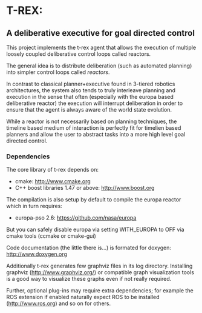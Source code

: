 # T-REX:
## A deliberative executive for goal directed control

This project implements the t-rex agent that allows the execution of
multiple loosely coupled deliberative control loops called reactors.

The general idea is to distribute deliberation (such as automated
planning) into simpler control loops called _reactors_.

In contrast to classical planner+executive found in 3-tiered robotics
architectures, the system also tends to truly interleave planning and
execution in the sense that often (especially with the europa based
deliberative reactor) the execution will interrupt deliberation in
order to ensure that the agent is always aware of the world state
evolution.

While a reactor is not necessarily based on planning techniques, the
timeline based medium of interaction is perfectly fit for timelien
based planners and allow the user to abstract tasks into a more high
level goal directed control.

### Dependencies

The core library of t-rex depends on:
 * cmake: http://www.cmake.org
 * C++ boost libraries 1.47 or above: http://www.boost.org

The compilation is also setup by default to compile the europa
reactor which in turn requires:
* europa-pso 2.6:  https://github.com/nasa/europa

But you can safely disable europa via setting WITH_EUROPA to OFF
via cmake tools (ccmake or cmake-gui)

Code documentation (the little there is...) is formated for doxygen:
http://www.doxygen.org

Additionally t-rex generates few graphviz files in its log directory.
Installing graphviz (http://www.graphviz.org/) or compatible graph
visualization tools is a good way to visualize these graphs even if
not really required.

Further, optional plug-ins may require extra dependencies;
for example the ROS extension if enabled naturally expect ROS to
be installed (http://www.ros.org) and so on for others.
